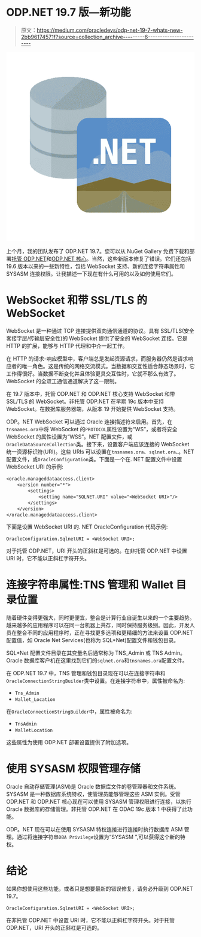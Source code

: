# ODP.NET 19.7 版—新功能

> 原文：<https://medium.com/oracledevs/odp-net-19-7-whats-new-2bb96174571f?source=collection_archive---------6----------------------->

![](img/d9f9a3c735e45fd488a05ef78cf1b54b.png)

上个月，我的团队发布了 ODP.NET 19.7。您可以从 NuGet Gallery 免费下载和部署[托管 ODP.NET](https://www.nuget.org/packages/Oracle.ManagedDataAccess)和[ODP.NET 核心](https://www.nuget.org/packages/Oracle.ManagedDataAccess.Core)。当然，这些新版本修复了错误。它们还包括 19.6 版本以来的一些新特性，包括 WebSocket 支持、新的连接字符串属性和 SYSASM 连接权限。让我描述一下现在有什么可用的以及如何使用它们。

# WebSocket 和带 SSL/TLS 的 WebSocket

WebSocket 是一种通过 TCP 连接提供双向通信通道的协议。具有 SSL/TLS(安全套接字层/传输层安全性)的 WebSocket 提供了安全的 WebSocket 连接。它是 HTTP 的扩展，能够与 HTTP 代理和中介一起工作。

在 HTTP 的请求-响应模型中，客户端总是发起资源请求，而服务器仍然是请求响应者的唯一角色。这是传统的网络交流模式。当数据和交互性适合静态场景时，它工作得很好。当数据不断变化并且体验更具交互性时，它就不那么有效了。WebSocket 的全双工通信通道解决了这一限制。

在 19.7 版本中，托管 ODP.NET 和 ODP.NET 核心支持 WebSocket 和带 SSL/TLS 的 WebSocket。非托管 ODP.NET 在早期 19c 版本中支持 WebSocket。在数据库服务器端，从版本 19 开始提供 WebSocket 支持。

ODP。NET WebSocket 可以通过 Oracle 连接描述符来启用。首先，在`tnsnames.ora`中将 WebSocket 的`PROTOCOL`属性设置为“WS”，或者将安全 WebSocket 的属性设置为“WSS”。NET 配置文件，或`OracleDataSourceCollection`类。接下来，设置客户端应该连接的 WebSocket 统一资源标识符(URI)。这些 URIs 可以设置在`tnsnames.ora`、`sqlnet.ora`、。NET 配置文件，或`OracleConfiguration`类。下面是一个在. NET 配置文件中设置 WebSocket URI 的示例:

```
<oracle.manageddataaccess.client>
    <version number="*">     
        <settings>              
            <setting name="SQLNET.URI" value="<WebSocket URI>"/> 
        </settings> 
    </version>
</oracle.manageddataaccess.client>
```

下面是设置 WebSocket URI 的. NET OracleConfiguration 代码示例:

```
OracleConfiguration.SqlnetURI = <WebSocket URI>;
```

对于托管 ODP.NET，URI 开头的正斜杠是可选的。在非托管 ODP.NET 中设置 URI 时，它不能以正斜杠字符开头。

# 连接字符串属性:TNS 管理和 Wallet 目录位置

随着硬件变得更强大，同时更便宜，整合是计算行业自诞生以来的一个主要趋势。越来越多的应用程序可以在同一台机器上共存，同时保持服务级别。因此，开发人员在整合不同的应用程序时，正在寻找更多选项和更精细的方法来设置 ODP.NET 配置值，如 Oracle Net Services(也称为 SQL*Net)配置文件和钱包目录。

SQL*Net 配置文件目录在其变量名后通常称为 TNS_Admin 或 TNS Admin。Oracle 数据库客户机在这里找到它们的`sqlnet.ora`和`tnsnames.ora`配置文件。

在 ODP.NET 19.7 中，TNS 管理和钱包目录现在可以在连接字符串和`OracleConnectionStringBuilder`类中设置。在连接字符串中，属性被命名为:

*   `Tns_Admin`
*   `Wallet_Location`

在`OracleConnectionStringBuilder`中，属性被命名为:

*   `TnsAdmin`
*   `WalletLocation`

这些属性为使用 ODP.NET 部署设置提供了附加选项。

# 使用 SYSASM 权限管理存储

Oracle 自动存储管理(ASM)是 Oracle 数据库文件的卷管理器和文件系统。SYSASM 是一种数据库系统特权，使管理员能够管理这些 ASM 实例。受管 ODP.NET 和 ODP.NET 核心现在可以使用 SYSASM 管理权限进行连接，以执行 Oracle 数据库的存储管理。非托管 ODP.NET 在 ODAC 19c 版本 1 中获得了此功能。

ODP。NET 现在可以在使用 SYSASM 特权连接进行连接时执行数据库 ASM 管理。通过将连接字符串`DBA Privilege`设置为“SYSASM ”,可以获得这个新的特权。

# 结论

如果你想使用这些功能，或者只是想要最新的错误修复，请务必升级到 ODP.NET 19.7。

```
OracleConfiguration.SqlnetURI = <WebSocket URI>;
```

在非托管 ODP.NET 中设置 URI 时，它不能以正斜杠字符开头。对于托管 ODP.NET，URI 开头的正斜杠是可选的。